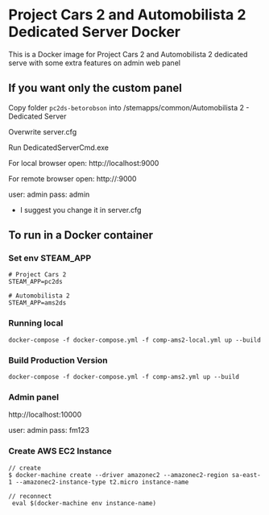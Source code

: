 # Project Cars 2 and Automobilista 2 Dedicated Server Docker

This is a Docker image for Project Cars 2 and Automobilista 2 dedicated serve with some extra features on admin web panel

## If you want only the custom panel

Copy folder `pc2ds-betorobson` into <StemLibraryFolder>/stemapps/common/Automobilista 2 - Dedicated Server

Overwrite server.cfg

Run DedicatedServerCmd.exe

For local browser open: http://localhost:9000

For remote browser open: http://<public-ip>:9000

user: admin
pass: admin
 * I suggest you change it in server.cfg

## To run in a Docker container

### Set env STEAM_APP
```
# Project Cars 2
STEAM_APP=pc2ds

# Automobilista 2
STEAM_APP=ams2ds
```

### Running local
```
docker-compose -f docker-compose.yml -f comp-ams2-local.yml up --build
```

### Build Production Version
```
docker-compose -f docker-compose.yml -f comp-ams2.yml up --build
```

### Admin panel
http://localhost:10000

user: admin
pass: fm123

### Create AWS EC2 Instance
```
// create
$ docker-machine create --driver amazonec2 --amazonec2-region sa-east-1 --amazonec2-instance-type t2.micro instance-name

// reconnect
 eval $(docker-machine env instance-name)
```
